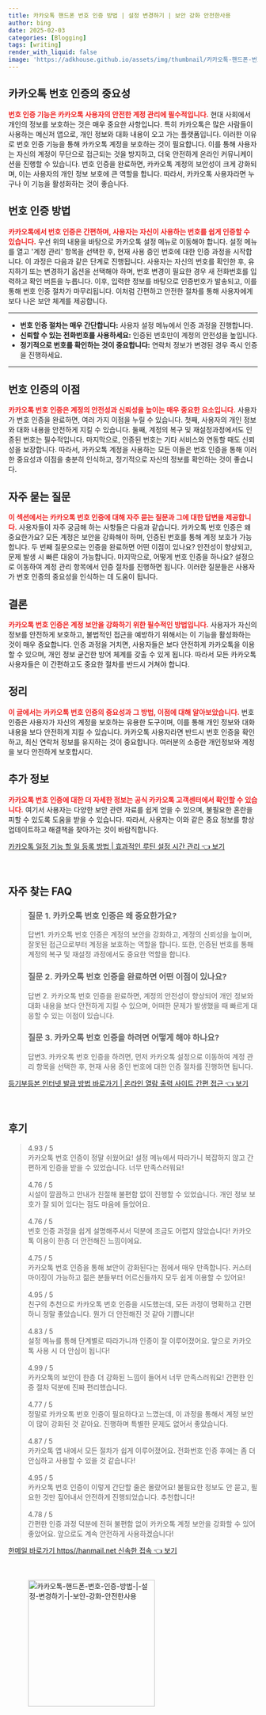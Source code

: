 ```yaml
---
title: 카카오톡 핸드폰 번호 인증 방법 | 설정 변경하기 | 보안 강화 안전한사용
author: bing
date: 2025-02-03
categories: [Blogging]
tags: [writing]
render_with_liquid: false
image: 'https://adkhouse.github.io/assets/img/thumbnail/카카오톡-핸드폰-번호-인증-방법-|-설정-변경하기-|-보안-강화-안전한사용.webp'
---
```



<h2 id='카카오톡_번호_인증의_중요성'>카카오톡 번호 인증의 중요성</h2>

<p><b><span style="color: #ee2323;">번호 인증 기능은 카카오톡 사용자의 안전한 계정 관리에 필수적입니다.</span></b> 현대 사회에서 개인의 정보를 보호하는 것은 매우 중요한 사항입니다. 특히 카카오톡은 많은 사람들이 사용하는 메신저 앱으로, 개인 정보와 대화 내용이 오고 가는 플랫폼입니다. 이러한 이유로 번호 인증 기능을 통해 카카오톡 계정을 보호하는 것이 필요합니다. 이를 통해 사용자는 자신의 계정이 무단으로 접근되는 것을 방지하고, 더욱 안전하게 온라인 커뮤니케이션을 진행할 수 있습니다. 번호 인증을 완료하면, 카카오톡 계정의 보안성이 크게 강화되며, 이는 사용자의 개인 정보 보호에 큰 역할을 합니다. 따라서, 카카오톡 사용자라면 누구나 이 기능을 활성화하는 것이 좋습니다.</p>

<h2 id='번호_인증_방법'>번호 인증 방법</h2>

<p><b><span style="color: #ee2323;">카카오톡에서 번호 인증은 간편하며, 사용자는 자신이 사용하는 번호를 쉽게 인증할 수 있습니다.</span></b> 우선 위의 내용을 바탕으로 카카오톡 설정 메뉴로 이동해야 합니다. 설정 메뉴를 열고 '계정 관리' 항목을 선택한 후, 현재 사용 중인 번호에 대한 인증 과정을 시작합니다. 이 과정은 다음과 같은 단계로 진행됩니다. 사용자는 자신의 번호를 확인한 후, 유지하기 또는 변경하기 옵션을 선택해야 하며, 번호 변경이 필요한 경우 새 전화번호를 입력하고 확인 버튼을 누릅니다. 이후, 입력한 정보를 바탕으로 인증번호가 발송되고, 이를 통해 번호 인증 절차가 마무리됩니다. 이처럼 간편하고 안전한 절차를 통해 사용자에게 보다 나은 보안 체계를 제공합니다.</p>

<hr />

<ul>
    <li><b>번호 인증 절차는 매우 간단합니다:</b> 사용자 설정 메뉴에서 인증 과정을 진행합니다.</li>
    <li><b>신뢰할 수 있는 전화번호를 사용하세요:</b> 인증된 번호만이 계정의 안전성을 높입니다.</li>
    <li><b>정기적으로 번호를 확인하는 것이 중요합니다:</b> 연락처 정보가 변경된 경우 즉시 인증을 진행하세요.</li>
</ul>

<hr />

<h2 id='번호_인증의_이점'>번호 인증의 이점</h2>

<p><b><span style="color: #ee2323;">카카오톡 번호 인증은 계정의 안전성과 신뢰성을 높이는 매우 중요한 요소입니다.</span></b> 사용자가 번호 인증을 완료하면, 여러 가지 이점을 누릴 수 있습니다. 첫째, 사용자의 개인 정보와 대화 내용을 안전하게 지킬 수 있습니다. 둘째, 계정의 복구 및 재설정과정에서도 인증된 번호는 필수적입니다. 마지막으로, 인증된 번호는 기타 서비스와 연동할 때도 신뢰성을 보장합니다. 따라서, 카카오톡 계정을 사용하는 모든 이들은 번호 인증을 통해 이러한 중요성과 이점을 충분히 인식하고, 정기적으로 자신의 정보를 확인하는 것이 좋습니다.</p>

<h2 id='자주_묻는_질문'>자주 묻는 질문</h2>

<p><b><span style="color: #ee2323;">이 섹션에서는 카카오톡 번호 인증에 대해 자주 묻는 질문과 그에 대한 답변을 제공합니다.</span></b> 사용자들이 자주 궁금해 하는 사항들은 다음과 같습니다. 카카오톡 번호 인증은 왜 중요한가요? 모든 계정은 보안을 강화해야 하며, 인증된 번호를 통해 계정 보호가 가능합니다. 두 번째 질문으로는 인증을 완료하면 어떤 이점이 있나요? 안전성이 향상되고, 문제 발생 시 빠른 대응이 가능합니다. 마지막으로, 어떻게 번호 인증을 하나요? 설정으로 이동하여 계정 관리 항목에서 인증 절차를 진행하면 됩니다. 이러한 질문들은 사용자가 번호 인증의 중요성을 인식하는 데 도움이 됩니다.</p>

<h2 id='결론'>결론</h2>

<p><b><span style="color: #ee2323;">카카오톡 번호 인증은 계정 보안을 강화하기 위한 필수적인 방법입니다.</span></b> 사용자가 자신의 정보를 안전하게 보호하고, 불법적인 접근을 예방하기 위해서는 이 기능을 활성화하는 것이 매우 중요합니다. 인증 과정을 거치면, 사용자들은 보다 안전하게 카카오톡을 이용할 수 있으며, 개인 정보 굳건한 방어 체계를 갖출 수 있게 됩니다. 따라서 모든 카카오톡 사용자들은 이 간편하고도 중요한 절차를 반드시 거쳐야 합니다.</p>

<h2 id='정리'>정리</h2>

<p><b><span style="color: #ee2323;">이 글에서는 카카오톡 번호 인증의 중요성과 그 방법, 이점에 대해 알아보았습니다.</span></b> 번호 인증은 사용자가 자신의 계정을 보호하는 유용한 도구이며, 이를 통해 개인 정보와 대화 내용을 보다 안전하게 지킬 수 있습니다. 카카오톡 사용자라면 반드시 번호 인증을 확인하고, 최신 연락처 정보를 유지하는 것이 중요합니다. 여러분의 소중한 개인정보와 계정을 보다 안전하게 보호합시다.</p>

<h2 id='추가_정보'>추가 정보</h2>

<p><b><span style="color: #ee2323;">카카오톡 번호 인증에 대한 더 자세한 정보는 공식 카카오톡 고객센터에서 확인할 수 있습니다.</span></b> 여기서 사용자는 다양한 보안 관련 자료를 쉽게 얻을 수 있으며, 불필요한 혼란을 피할 수 있도록 도움을 받을 수 있습니다. 따라서, 사용자는 이와 같은 중요 정보를 항상 업데이트하고 해결책을 찾아가는 것이 바람직합니다.</p>


<p><a class="click-button" title="카카오톡 일정 기능 할 일 등록 방법 | 효과적인 루틴 설정 시간 관리" href="https://adkhouse.github.io/posts/%EC%B9%B4%EC%B9%B4%EC%98%A4%ED%86%A1-%EC%9D%BC%EC%A0%95-%EA%B8%B0%EB%8A%A5-%ED%95%A0-%EC%9D%BC-%EB%93%B1%EB%A1%9D-%EB%B0%A9%EB%B2%95-%ED%9A%A8%EA%B3%BC%EC%A0%81%EC%9D%B8-%EB%A3%A8%ED%8B%B4-%EC%84%A4%EC%A0%95-%EC%8B%9C%EA%B0%84-%EA%B4%80%EB%A6%AC/" rel="dofollow">카카오톡 일정 기능 할 일 등록 방법 | 효과적인 루틴 설정 시간 관리 👈 보기</a></p><br>
<h2 id='자주_찾는_FAQ'>자주 찾는 FAQ</h2>
<div itemscope="" itemtype="https://schema.org/FAQPage"> 
<blockquote> 
<div itemscope="" itemprop="mainEntity" itemtype="https://schema.org/Question"> 
<h3 itemprop="name">질문 1. 카카오톡 번호 인증은 왜 중요한가요?</h3> 
<div itemscope="" itemprop="acceptedAnswer" itemtype="https://schema.org/Answer"> 
<span itemprop="text"> 
<p>답변1. 카카오톡 번호 인증은 계정의 보안을 강화하고, 계정의 신뢰성을 높이며, 잘못된 접근으로부터 계정을 보호하는 역할을 합니다. 또한, 인증된 번호를 통해 계정의 복구 및 재설정 과정에서도 중요한 역할을 합니다.</p> 
</span> 
</div> 
</div> 

<div itemscope="" itemprop="mainEntity" itemtype="https://schema.org/Question"> 
<h3 itemprop="name">질문 2. 카카오톡 번호 인증을 완료하면 어떤 이점이 있나요?</h3> 
<div itemscope="" itemprop="acceptedAnswer" itemtype="https://schema.org/Answer"> 
<span itemprop="text"> 
<p>답변 2. 카카오톡 번호 인증을 완료하면, 계정의 안전성이 향상되어 개인 정보와 대화 내용을 보다 안전하게 지킬 수 있으며, 어떠한 문제가 발생했을 때 빠르게 대응할 수 있는 이점이 있습니다.</p> 
</span> 
</div> 
</div> 

<div itemscope="" itemprop="mainEntity" itemtype="https://schema.org/Question"> 
<h3 itemprop="name">질문 3. 카카오톡 번호 인증을 하려면 어떻게 해야 하나요?</h3> 
<div itemscope="" itemprop="acceptedAnswer" itemtype="https://schema.org/Answer"> 
<span itemprop="text"> 
<p>답변3. 카카오톡 번호 인증을 하려면, 먼저 카카오톡 설정으로 이동하여 계정 관리 항목을 선택한 후, 현재 사용 중인 번호에 대한 인증 절차를 진행하면 됩니다.</p> 
</span> 
</div> 
</div> 
</blockquote> 
</div>
<p><a class="click-button" title="등기부등본 인터넷 발급 방법 바로가기 | 온라인 열람 출력 사이트 간편 접근" href="https://adkhouse.github.io/posts/%EB%93%B1%EA%B8%B0%EB%B6%80%EB%93%B1%EB%B3%B8-%EC%9D%B8%ED%84%B0%EB%84%B7-%EB%B0%9C%EA%B8%89-%EB%B0%A9%EB%B2%95-%EB%B0%94%EB%A1%9C%EA%B0%80%EA%B8%B0-%EC%98%A8%EB%9D%BC%EC%9D%B8-%EC%97%B4%EB%9E%8C-%EC%B6%9C%EB%A0%A5-%EC%82%AC%EC%9D%B4%ED%8A%B8-%EA%B0%84%ED%8E%B8-%EC%A0%91%EA%B7%BC/" rel="dofollow">등기부등본 인터넷 발급 방법 바로가기 | 온라인 열람 출력 사이트 간편 접근 👈 보기</a></p><br>
<h2 id='후기'>후기</h2>
<div itemscope itemtype="https://schema.org/Product">
  <blockquote>
  <div itemprop="review" itemscope itemtype="https://schema.org/Review">
      <div itemprop="reviewRating" itemscope itemtype="https://schema.org/Rating"> <span itemprop="ratingValue">4.93</span> / <span itemprop="bestRating">5</span> </div>
      <span itemprop="reviewBody">카카오톡 번호 인증이 정말 쉬웠어요! 설정 메뉴에서 따라가니 복잡하지 않고 간편하게 인증을 받을 수 있었습니다. 너무 만족스러워요!</span>
  </div>
  <br>
  <div itemprop="review" itemscope itemtype="https://schema.org/Review">
      <div itemprop="reviewRating" itemscope itemtype="https://schema.org/Rating"> <span itemprop="ratingValue">4.76</span> / <span itemprop="bestRating">5</span> </div>
      <span itemprop="reviewBody">시설이 깔끔하고 안내가 친절해 불편함 없이 진행할 수 있었습니다. 개인 정보 보호가 잘 되어 있다는 점도 마음에 들었어요.</span>
  </div>
  <br>
  <div itemprop="review" itemscope itemtype="https://schema.org/Review">
      <div itemprop="reviewRating" itemscope itemtype="https://schema.org/Rating"> <span itemprop="ratingValue">4.76</span> / <span itemprop="bestRating">5</span> </div>
      <span itemprop="reviewBody">번호 인증 과정을 쉽게 설명해주셔서 덕분에 조금도 어렵지 않았습니다! 카카오톡 이용이 한층 더 안전해진 느낌이에요.</span>
  </div>
  <br>
  <div itemprop="review" itemscope itemtype="https://schema.org/Review">
      <div itemprop="reviewRating" itemscope itemtype="https://schema.org/Rating"> <span itemprop="ratingValue">4.75</span> / <span itemprop="bestRating">5</span> </div>
      <span itemprop="reviewBody">카카오톡 번호 인증을 통해 보안이 강화된다는 점에서 매우 만족합니다. 커스터마이징이 가능하고 젊은 분들부터 어르신들까지 모두 쉽게 이용할 수 있어요!</span>
  </div>
  <br>
  <div itemprop="review" itemscope itemtype="https://schema.org/Review">
      <div itemprop="reviewRating" itemscope itemtype="https://schema.org/Rating"> <span itemprop="ratingValue">4.95</span> / <span itemprop="bestRating">5</span> </div>
      <span itemprop="reviewBody">친구의 추천으로 카카오톡 번호 인증을 시도했는데, 모든 과정이 명확하고 간편하니 정말 좋았습니다. 뭔가 더 안전해진 것 같아 기쁩니다!</span>
  </div>
  <br>
  <div itemprop="review" itemscope itemtype="https://schema.org/Review">
      <div itemprop="reviewRating" itemscope itemtype="https://schema.org/Rating"> <span itemprop="ratingValue">4.83</span> / <span itemprop="bestRating">5</span> </div>
      <span itemprop="reviewBody">설정 메뉴를 통해 단계별로 따라가니까 인증이 잘 이루어졌어요. 앞으로 카카오톡 사용 시 더 안심이 됩니다!</span>
  </div>
  <br>
  <div itemprop="review" itemscope itemtype="https://schema.org/Review">
      <div itemprop="reviewRating" itemscope itemtype="https://schema.org/Rating"> <span itemprop="ratingValue">4.99</span> / <span itemprop="bestRating">5</span> </div>
      <span itemprop="reviewBody">카카오톡의 보안이 한층 더 강화된 느낌이 들어서 너무 만족스러워요! 간편한 인증 절차 덕분에 진짜 편리했습니다.</span>
  </div>
  <br>
  <div itemprop="review" itemscope itemtype="https://schema.org/Review">
      <div itemprop="reviewRating" itemscope itemtype="https://schema.org/Rating"> <span itemprop="ratingValue">4.77</span> / <span itemprop="bestRating">5</span> </div>
      <span itemprop="reviewBody">정말로 카카오톡 번호 인증이 필요하다고 느꼈는데, 이 과정을 통해서 계정 보안이 많이 강화된 것 같아요. 진행하며 특별한 문제도 없어서 좋았습니다.</span>
  </div>
  <br>
  <div itemprop="review" itemscope itemtype="https://schema.org/Review">
      <div itemprop="reviewRating" itemscope itemtype="https://schema.org/Rating"> <span itemprop="ratingValue">4.87</span> / <span itemprop="bestRating">5</span> </div>
      <span itemprop="reviewBody">카카오톡 앱 내에서 모든 절차가 쉽게 이루어졌어요. 전화번호 인증 후에는 좀 더 안심하고 사용할 수 있을 것 같습니다!</span>
  </div>
  <br>
  <div itemprop="review" itemscope itemtype="https://schema.org/Review">
      <div itemprop="reviewRating" itemscope itemtype="https://schema.org/Rating"> <span itemprop="ratingValue">4.95</span> / <span itemprop="bestRating">5</span> </div>
      <span itemprop="reviewBody">카카오톡 번호 인증이 이렇게 간단할 줄은 몰랐어요! 불필요한 정보도 안 묻고, 필요한 것만 짚어내서 안전하게 진행되었습니다. 추천합니다!</span>
  </div>
  <br>
  <div itemprop="review" itemscope itemtype="https://schema.org/Review">
      <div itemprop="reviewRating" itemscope itemtype="https://schema.org/Rating"> <span itemprop="ratingValue">4.78</span> / <span itemprop="bestRating">5</span> </div>
      <span itemprop="reviewBody">간편한 인증 과정 덕분에 전혀 불편함 없이 카카오톡 계정 보안을 강화할 수 있어 좋았어요. 앞으로도 계속 안전하게 사용하겠습니다!</span>
  </div>
  </blockquote>
</div>
<p><a class="click-button" title="한메일 바로가기 https//hanmail.net 신속한 접속" href="https://adkhouse.github.io/posts/%ED%95%9C%EB%A9%94%EC%9D%BC-%EB%B0%94%EB%A1%9C%EA%B0%80%EA%B8%B0-httpshanmail.net-%EC%8B%A0%EC%86%8D%ED%95%9C-%EC%A0%91%EC%86%8D/" rel="dofollow">한메일 바로가기 https//hanmail.net 신속한 접속 👈 보기</a></p><br>
<figure class="image"><img src="https://adkhouse.github.io/assets/img/thumbnail/카카오톡-핸드폰-번호-인증-방법-|-설정-변경하기-|-보안-강화-안전한사용.webp" alt="카카오톡-핸드폰-번호-인증-방법-|-설정-변경하기-|-보안-강화-안전한사용" width="256" height="256"></figure>